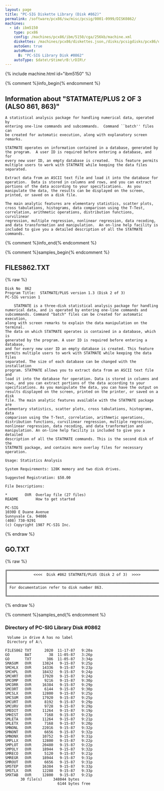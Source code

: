 ```yaml
---
layout: page
title: "PC-SIG Diskette Library (Disk #862)"
permalink: /software/pcx86/sw/misc/pcsig/0001-0999/DISK0862/
machines:
  - id: ibm5150
    type: pcx86
    config: /machines/pcx86/ibm/5150/cga/256kb/machine.xml
    diskettes: /machines/pcx86/diskettes.json,/disks/pcsigdisks/pcx86/diskettes.json
    autoGen: true
    autoMount:
      B: "PC-SIG Library Disk #0862"
    autoType: $date\r$time\rB:\rDIR\r
---
```


{% include machine.html id="ibm5150" %}

{% comment %}info_begin{% endcomment %}

## Information about "STATMATE/PLUS 2 OF 3 (ALSO 861, 863)"

    A statistical analysis package for handling numerical data, operated by
    entering one-line commands and subcommands.  Command ``batch'' files can
    be created for automatic execution, along with explanatory screen
    remarks.
    
    STATMATE operates on information contained in a database, generated by
    the program.  A user ID is required before entering a database, and for
    every new user ID, an empty database is created.  This feature permits
    multiple users to work with STATMATE while keeping the data files
    separated.
    
    Extract data from an ASCII text file and load it into the database for
    operation.  Data is stored in columns and rows, and you can extract
    portions of the data according to your specifications.  As you
    manipulate the data, the results can be displayed on the screen,
    printed, or saved on a disk file.
    
    The main analytic features are elementary statistics, scatter plots,
    cross tabulations, histograms, data comparison using the T-Test,
    correlation, arithmetic operations, distribution functions, curvilinear
    regression, multiple regression, nonlinear regression, data recoding,
    and data transformation and manipulation.  An on-line help facility is
    included to give you a detailed description of all the STATMATE
    commands.
{% comment %}info_end{% endcomment %}

{% comment %}samples_begin{% endcomment %}

## FILES862.TXT

{% raw %}
```
Disk No  862
Program Title:  STATMATE/PLUS version 1.3 (Disk 2 of 3)
PC-SIG version 1
 
    STATMATE is a three-disk statistical analysis package for handling
numerical data, and is operated by entering one-line commands and
subcommands. Command "batch" files can be created for automatic execution,
along with screen remarks to explain the data manipulation on the terminal.
The data on which STATMATE operates is contained in a database, which is
generated by the program. A user ID is required before entering a database,
and for every new user ID an empty database is created. This feature
permits multiple users to work with STATMATE while keeping the data files
separated. The size of each database can be changed with the installation
program. STATMATE allows you to extract data from an ASCII text file and
load it into the database for operation. Data is stored in columns and
rows, and you can extract portions of the data according to your
specifications. As you manipulate the data, you can have the output on
results displayed on the screen, printed on the printer, or saved on a disk
file. The main analytic features available with the STATMATE package are
elementary statistics, scatter plots, cross tabulations, histograms, data
comparison using the T-Test, correlation, arithmetic operations,
distribution functions, curvilinear regression, multiple regression,
nonlinear regression, data recoding, and data tranformation and
manipulation. An on-line help facility is included to give you a detailed
description of all the STATMATE commands. This is the second disk of the
STATMATE package, and contains more overlay files for necessary operation.
 
Usage: Statistics Analysis
 
System Requirements: 128K memory and two disk drives.
 
Suggested Registration: $50.00
 
File Descriptions:
 
*        OVR  Overlay file (27 files)
README        How to get started
 
PC-SIG
1030D E Duane Avenue
Sunnyvale Ca. 94086
(408) 730-9291
(c) Copyright 1987 PC-SIG Inc.

```
{% endraw %}

## GO.TXT

{% raw %}
```
╔═════════════════════════════════════════════════════════════════════════╗
║            <<<<  Disk #862 STATMATE/PLUS (Disk 2 of 3)  >>>>            ║
╠═════════════════════════════════════════════════════════════════════════╣
║ For documentation refer to disk number 863.                             ║
╚═════════════════════════════════════════════════════════════════════════╝
```
{% endraw %}

{% comment %}samples_end{% endcomment %}

### Directory of PC-SIG Library Disk #0862

     Volume in drive A has no label
     Directory of A:\

    FILES862 TXT      2020  11-17-87   9:20a
    GO       BAT        38  11-05-87   3:26p
    GO       TXT       386  11-05-87   3:34p
    SMASUM   OVR     13824   9-15-87   9:25p
    SMCHLX   OVR     14336   9-15-87   9:23p
    SMCHPL   OVR     18432   9-15-87   9:24p
    SMCHRT   OVR     17920   9-15-87   9:24p
    SMCOMP   OVR      9216   9-15-87   9:30p
    SMCORR   OVR     16384   9-15-87   9:29p
    SMCORT   OVR      6144   9-15-87   9:30p
    SMCSLX   OVR     12800   9-15-87   9:25p
    SMCSUM   OVR     17920   9-15-87   9:25p
    SMCURT   OVR      8192   9-15-87   9:29p
    SMCURV   OVR      9728   9-15-87   9:29p
    SMEDIT   OVR     11264   9-15-87   9:19p
    SMHIST   OVR      7168   9-15-87   9:23p
    SMLETA   OVR     11264   9-15-87   9:21p
    SMLETX   OVR      7168   9-15-87   9:20p
    SMNONL   OVR     22016   9-15-87   9:32p
    SMNONT   OVR      6656   9-15-87   9:32p
    SMNONX   OVR     10752   9-15-87   9:31p
    SMPLLX   OVR     12800   9-15-87   9:22p
    SMPLOT   OVR     20480   9-15-87   9:22p
    SMPOLY   OVR     18944   9-15-87   9:32p
    SMRECO   OVR      5120   9-15-87   9:21p
    SMREGR   OVR     18944   9-15-87   9:31p
    SMROUT   OVR      6656   9-15-87   9:31p
    SMSTEP   OVR     16384   9-15-87   9:33p
    SMSTLX   OVR     12288   9-15-87   9:33p
    SMXTAB   OVR     12800   9-15-87   9:21p
           30 file(s)     348044 bytes
                            6144 bytes free
